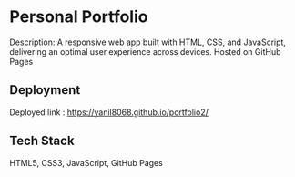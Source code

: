 
# Personal Portfolio 

Description:  A responsive web app built with HTML, CSS, and JavaScript, delivering an optimal user experience across devices. Hosted on GitHub Pages
 
## Deployment

Deployed link : https://yanil8068.github.io/portfolio2/


## Tech Stack

HTML5, CSS3, JavaScript, GitHub Pages

